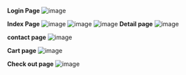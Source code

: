 **Login Page**
![image](https://github.com/user-attachments/assets/d3e2c0a6-b3bf-4abb-977c-19d982529b94)

**Index Page**
![image](https://github.com/user-attachments/assets/46d9e3d9-35c4-4d4f-96a3-be6952b4fe86)
![image](https://github.com/user-attachments/assets/5702c948-140c-4c2e-aabc-c3cc70242e6d)
![image](https://github.com/user-attachments/assets/17b5a24e-7324-40e1-9a6d-12f080f9dcc5)
**Detail page**
![image](https://github.com/user-attachments/assets/23418d63-2a49-4e26-8125-89ce17ca2db2)

**contact page**
![image](https://github.com/user-attachments/assets/a8849455-e193-4699-b926-78d13ea94a47)

**Cart page**
![image](https://github.com/user-attachments/assets/dea1e50d-3722-4ad9-a928-47e8c01b58be)

**Check out page**
![image](https://github.com/user-attachments/assets/80fa50bf-b23f-4390-9582-61ef64822dbb)


